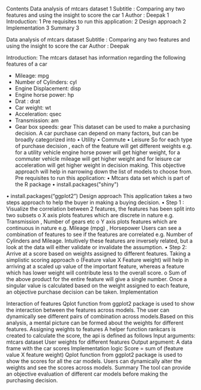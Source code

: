 Contents
Data analysis of mtcars dataset	1
Subtitle    : Comparing any two features and using the insight to score the car	1
Author      : Deepak	1
Introduction:	1
Pre requisites to run this application:	2
Design approach	2
Implementation	3
Summary	3

 



Data analysis of mtcars dataset
Subtitle    : Comparing any two features and using the insight to score the car
Author      : Deepak 
 
Introduction:
The mtcars dataset has information regarding the following features of a car
- Mileage:  mpg  
- Number of Cylinders: cyl
- Engine Displacement: disp
- Engine horse power: hp
- Drat : drat
- Car weight: wt
- Acceleration: qsec
- Transmission: am
- Gear box speeds: gear
This dataset can be used to make a purchasing decision. A car purchase can depend on many factors, but can be broadly categorized into 
•	Utility
•	Commute
•	Leisure
So for each type of purchase decision , each of the feature will get different weights e.g. for a utility vehicle engine horse  power will get higher weight, for a commuter vehicle mileage will get higher weight and for leisure car acceleration will get higher weight in decision making.
This objective approach will help in narrowing down the list of models to choose from.
Pre requisites to run this application:
•	Mtcars data set which is part of the R package
•	install.packages("shiny")

•	install.packages(“ggplot2”)
Design approach
This application takes a two steps approach to help the buyer in making a buying decision.
•	Step 1 : Visualize the correlation between 2 features, the features has been split into two subsets
o	X axis plots features which are discrete in nature  e.g. Transmission , Number of gears etc
o	Y axis plots features which are continuous in nature e.g. Mileage (mpg) , Horsepower
Users can see a combination of features to see if the features are correlated e.g. Number of Cylinders and Mileage. Intuitively these features are inversely related, but a look at the data will either validate or invalidate the assumption. 
•	Step 2: Arrive at a score based on weights assigned to different features.
Taking a simplistic scoring approach 
o	(Feature value X Feature weight) will help in arriving at a scaled up value of the important feature, whereas a feature which has lower weight will contribute less to the overall score.
o	Sum of the above product for the entire feature will give a single number.
Once a singular value is calculated based on the weight assigned to each feature, an objective purchase decision can be taken.
Implementation

Interaction of features
Qplot function from ggplot2 package is used to show the interaction between the features across models. The user can dynamically see different pairs of combination across models.Based on this analysis, a  mental  picture can be formed about the weights for different features.
Assigning weights to features
A helper function rankcars is created to calculate the score, the api is defined as follows
Input arguments: 
mtcars dataset
User weights for different features
Output argument:
A data frame with the car scores
Implementation logic
Score = sum of (feature value X feature weight)
Qplot function from ggplot2 package is used to show the scores for all the car models. Users can dynamically alter the weights and see the scores across models.
Summary
The tool can provide an objective evaluation of different car models before making the purchasing decision.
